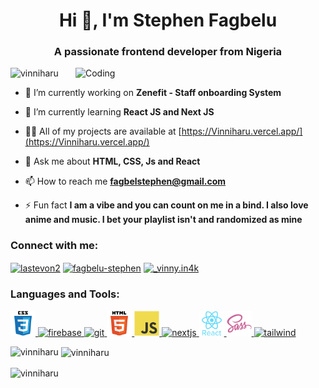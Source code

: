
<h1 align="center">Hi 👋, I'm Stephen Fagbelu</h1>  
<h3 align="center">A passionate frontend developer from Nigeria</h3>  

<img align="right" alt="Coding" width="400"  display="block" src="https://imgs.search.brave.com/uGBeRwzhbiOphYDvGkQnCQYYApKyDw1OrDHAZ44cF9Y/rs:fit:860:0:0/g:ce/aHR0cHM6Ly9naWZk/Yi5jb20vaW1hZ2Vz/L2hpZ2gvYW5pbWF0/ZWQtbWFuLWNvbXB1/dGVyLWNvZGluZy1u/YWU2bWVjMzc4bHNn/MWkzLmdpZg.gif"/>
  
<p align="left"> <img src="https://komarev.com/ghpvc/?username=vinniharu&label=Profile%20views&color=0e75b6&style=flat" alt="vinniharu" /> </p>  
  
- 🔭 I’m currently working on **Zenefit - Staff onboarding System**  
  
- 🌱 I’m currently learning **React JS and Next JS**  
  
- 👨‍💻 All of my projects are available at [https://Vinniharu.vercel.app/](https://Vinniharu.vercel.app/)  
  
- 💬 Ask me about **HTML, CSS, Js and React**  
  
- 📫 How to reach me **fagbelstephen@gmail.com**  
  
- ⚡ Fun fact **I am a vibe and you can count on me in a bind. I also love anime and music. I bet your playlist isn't and randomized as mine**  
  
<h3 align="left">Connect with me:</h3>  
<p align="left">  
<a href="https://twitter.com/lastevon2" target="blank"><img align="center" src="https://raw.githubusercontent.com/rahuldkjain/github-profile-readme-generator/master/src/images/icons/Social/twitter.svg" alt="lastevon2" height="30" width="40" /></a>  
<a href="https://linkedin.com/in/fagbelu-stephen" target="blank"><img align="center" src="https://raw.githubusercontent.com/rahuldkjain/github-profile-readme-generator/master/src/images/icons/Social/linked-in-alt.svg" alt="fagbelu-stephen" height="30" width="40" /></a>  
<a href="https://instagram.com/_vinny.in4k" target="blank"><img align="center" src="https://raw.githubusercontent.com/rahuldkjain/github-profile-readme-generator/master/src/images/icons/Social/instagram.svg" alt="_vinny.in4k" height="30" width="40" /></a>  
</p>  
  
<h3 align="left">Languages and Tools:</h3>  
<p align="left"> <a href="https://www.w3schools.com/css/" target="_blank" rel="noreferrer"> <img src="https://raw.githubusercontent.com/devicons/devicon/master/icons/css3/css3-original-wordmark.svg" alt="css3" width="40" height="40"/> </a> <a href="https://firebase.google.com/" target="_blank" rel="noreferrer"> <img src="https://www.vectorlogo.zone/logos/firebase/firebase-icon.svg" alt="firebase" width="40" height="40"/> </a> <a href="https://git-scm.com/" target="_blank" rel="noreferrer"> <img src="https://www.vectorlogo.zone/logos/git-scm/git-scm-icon.svg" alt="git" width="40" height="40"/> </a> <a href="https://www.w3.org/html/" target="_blank" rel="noreferrer"> <img src="https://raw.githubusercontent.com/devicons/devicon/master/icons/html5/html5-original-wordmark.svg" alt="html5" width="40" height="40"/> </a> <a href="https://developer.mozilla.org/en-US/docs/Web/JavaScript" target="_blank" rel="noreferrer"> <img src="https://raw.githubusercontent.com/devicons/devicon/master/icons/javascript/javascript-original.svg" alt="javascript" width="40" height="40"/> </a> <a href="https://nextjs.org/" target="_blank" rel="noreferrer"> <img src="https://cdn.worldvectorlogo.com/logos/nextjs-2.svg" alt="nextjs" width="40" height="40"/> </a> <a href="https://reactjs.org/" target="_blank" rel="noreferrer"> <img src="https://raw.githubusercontent.com/devicons/devicon/master/icons/react/react-original-wordmark.svg" alt="react" width="40" height="40"/> </a> <a href="https://sass-lang.com" target="_blank" rel="noreferrer"> <img src="https://raw.githubusercontent.com/devicons/devicon/master/icons/sass/sass-original.svg" alt="sass" width="40" height="40"/> </a> <a href="https://tailwindcss.com/" target="_blank" rel="noreferrer"> <img src="https://www.vectorlogo.zone/logos/tailwindcss/tailwindcss-icon.svg" alt="tailwind" width="40" height="40"/> </a> </p>  
  
<p><img align="left" src="https://github-readme-stats.vercel.app/api/top-langs?username=vinniharu&show_icons=true&locale=en&layout=compact" alt="vinniharu" /></p>  
  
<p>&nbsp;<img align="center" src="https://github-readme-stats.vercel.app/api?username=vinniharu&show_icons=true&locale=en" alt="vinniharu" /></p>  
  
<p><img align="center" src="https://github-readme-streak-stats.herokuapp.com/?user=vinniharu&" alt="vinniharu" /></p>
